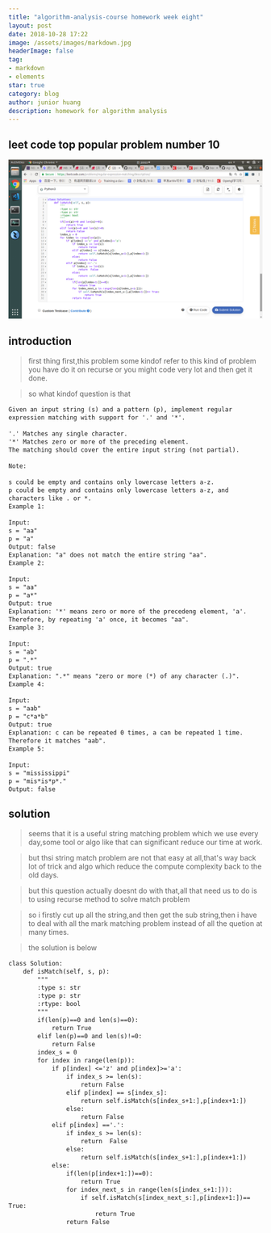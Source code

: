```yaml
---
title: "algorithm-analysis-course homework week eight"
layout: post
date: 2018-10-28 17:22
image: /assets/images/markdown.jpg
headerImage: false
tag:
- markdown
- elements
star: true
category: blog
author: junior huang
description: homework for algorithm analysis
---
```


## leet code top popular problem number 10

![](./image/leetcode-week8.png)

## introduction
>first thing first,this problem some kindof refer to this kind of problem you have do it on recurse or you might code very lot and then get it done.

>so what kindof question is that
```
Given an input string (s) and a pattern (p), implement regular expression matching with support for '.' and '*'.

'.' Matches any single character.
'*' Matches zero or more of the preceding element.
The matching should cover the entire input string (not partial).

Note:

s could be empty and contains only lowercase letters a-z.
p could be empty and contains only lowercase letters a-z, and characters like . or *.
Example 1:

Input:
s = "aa"
p = "a"
Output: false
Explanation: "a" does not match the entire string "aa".
Example 2:

Input:
s = "aa"
p = "a*"
Output: true
Explanation: '*' means zero or more of the precedeng element, 'a'. Therefore, by repeating 'a' once, it becomes "aa".
Example 3:

Input:
s = "ab"
p = ".*"
Output: true
Explanation: ".*" means "zero or more (*) of any character (.)".
Example 4:

Input:
s = "aab"
p = "c*a*b"
Output: true
Explanation: c can be repeated 0 times, a can be repeated 1 time. Therefore it matches "aab".
Example 5:

Input:
s = "mississippi"
p = "mis*is*p*."
Output: false
```

## solution

> seems that it is a useful string matching problem which we use every day,some tool or algo like that can significant reduce our time at work.

> but thsi string match problem are not that easy at all,that's way back lot of trick and algo which reduce the compute complexity back to the old days.

> but this question actually doesnt do with that,all that need us to do is to using recurse method to solve match problem


> so i firstly cut up all the string,and then get the sub string,then i have to deal with all the mark matching problem instead of all the quetion at many times.

> the solution is below
```
class Solution:
    def isMatch(self, s, p):
        """
        :type s: str
        :type p: str
        :rtype: bool
        """
        if(len(p)==0 and len(s)==0):
            return True
        elif len(p)==0 and len(s)!=0:
            return False
        index_s = 0
        for index in range(len(p)):
            if p[index] <='z' and p[index]>='a':
                if index_s >= len(s):
                    return False
                elif p[index] == s[index_s]:
                    return self.isMatch(s[index_s+1:],p[index+1:])
                else:
                    return False
            elif p[index] =='.':
                if index_s >= len(s):
                    return  False
                else:
                    return self.isMatch(s[index_s+1:],p[index+1:])
            else:
                if(len(p[index+1:])==0):
                    return True
                for index_next_s in range(len(s[index_s+1:])):
                    if self.isMatch(s[index_next_s:],p[index+1:])== True:
                        return True
                return False
```
